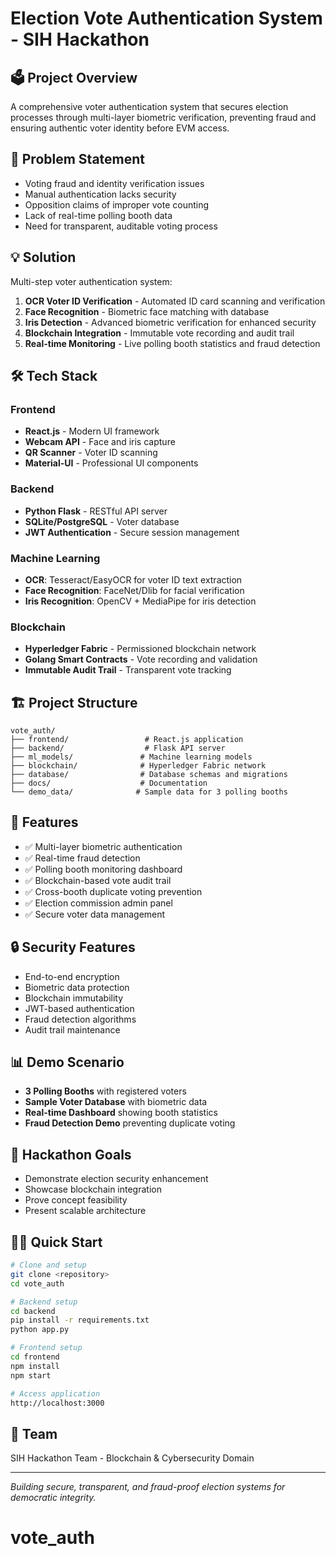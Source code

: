 # Election Vote Authentication System - SIH Hackathon

## 🗳️ Project Overview
A comprehensive voter authentication system that secures election processes through multi-layer biometric verification, preventing fraud and ensuring authentic voter identity before EVM access.

## 🎯 Problem Statement
- Voting fraud and identity verification issues
- Manual authentication lacks security
- Opposition claims of improper vote counting
- Lack of real-time polling booth data
- Need for transparent, auditable voting process

## 💡 Solution
Multi-step voter authentication system:
1. **OCR Voter ID Verification** - Automated ID card scanning and verification
2. **Face Recognition** - Biometric face matching with database
3. **Iris Detection** - Advanced biometric verification for enhanced security
4. **Blockchain Integration** - Immutable vote recording and audit trail
5. **Real-time Monitoring** - Live polling booth statistics and fraud detection

## 🛠️ Tech Stack

### Frontend
- **React.js** - Modern UI framework
- **Webcam API** - Face and iris capture
- **QR Scanner** - Voter ID scanning
- **Material-UI** - Professional UI components

### Backend
- **Python Flask** - RESTful API server
- **SQLite/PostgreSQL** - Voter database
- **JWT Authentication** - Secure session management

### Machine Learning
- **OCR**: Tesseract/EasyOCR for voter ID text extraction
- **Face Recognition**: FaceNet/Dlib for facial verification
- **Iris Recognition**: OpenCV + MediaPipe for iris detection

### Blockchain
- **Hyperledger Fabric** - Permissioned blockchain network
- **Golang Smart Contracts** - Vote recording and validation
- **Immutable Audit Trail** - Transparent vote tracking

## 🏗️ Project Structure
```
vote_auth/
├── frontend/                 # React.js application
├── backend/                  # Flask API server
├── ml_models/               # Machine learning models
├── blockchain/              # Hyperledger Fabric network
├── database/                # Database schemas and migrations
├── docs/                    # Documentation
└── demo_data/              # Sample data for 3 polling booths
```

## 🚀 Features
- ✅ Multi-layer biometric authentication
- ✅ Real-time fraud detection
- ✅ Polling booth monitoring dashboard
- ✅ Blockchain-based vote audit trail
- ✅ Cross-booth duplicate voting prevention
- ✅ Election commission admin panel
- ✅ Secure voter data management

## 🔒 Security Features
- End-to-end encryption
- Biometric data protection
- Blockchain immutability
- JWT-based authentication
- Fraud detection algorithms
- Audit trail maintenance

## 📊 Demo Scenario
- **3 Polling Booths** with registered voters
- **Sample Voter Database** with biometric data
- **Real-time Dashboard** showing booth statistics
- **Fraud Detection Demo** preventing duplicate voting

## 🎯 Hackathon Goals
- Demonstrate election security enhancement
- Showcase blockchain integration
- Prove concept feasibility
- Present scalable architecture

## 🏃‍♂️ Quick Start
```bash
# Clone and setup
git clone <repository>
cd vote_auth

# Backend setup
cd backend
pip install -r requirements.txt
python app.py

# Frontend setup
cd frontend
npm install
npm start

# Access application
http://localhost:3000
```

## 👥 Team
SIH Hackathon Team - Blockchain & Cybersecurity Domain

---
*Building secure, transparent, and fraud-proof election systems for democratic integrity.*
# vote_auth

